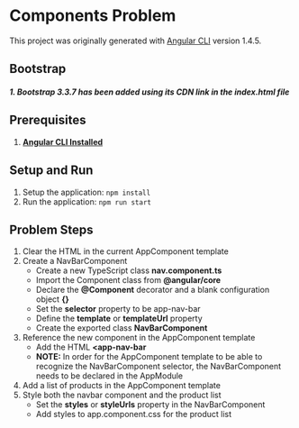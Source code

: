 # Components Problem

This project was originally generated with [Angular CLI](https://github.com/angular/angular-cli) version 1.4.5.

## Bootstrap
##### 1. Bootstrap 3.3.7 has been added using its CDN link in the index.html file

## Prerequisites
1. **[Angular CLI Installed](https://github.com/angular/angular-cli#installation)**

## Setup and Run
1. Setup the application: `npm install`
1. Run the application: `npm run start`

## Problem Steps
1. Clear the HTML in the current AppComponent template
2. Create a NavBarComponent
	* Create a new TypeScript class **nav.component.ts**
	* Import the Component class from **@angular/core**
	* Declare the **@Component** decorator and a blank configuration object **{}**
	* Set the **selector** property to be app-nav-bar
	* Define the **template** or **templateUrl** property
	* Create the exported class **NavBarComponent**
3. Reference the new component in the AppComponent template
	* Add the HTML **<app-nav-bar</app-nav-bar>**
	* **NOTE:** In order for the AppComponent template to be able to recognize the NavBarComponent selector, the NavBarComponent needs to be declared in the AppModule
4. Add a list of products in the AppComponent template
5. Style both the navbar component and the product list
	* Set the **styles** or **styleUrls** property in the NavBarComponent
	* Add styles to app.component.css for the product list

